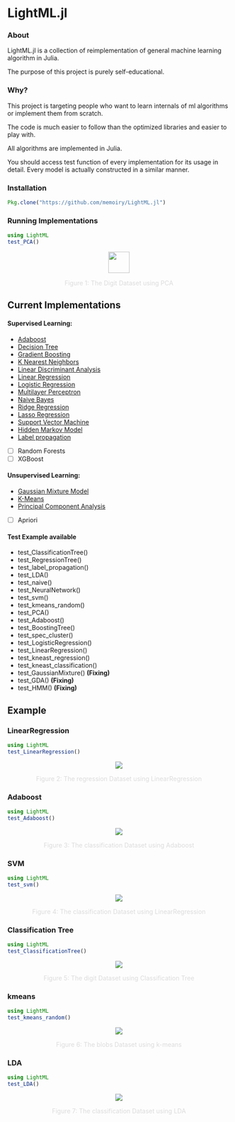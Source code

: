 # LightML.jl

### About
LightML.jl is a collection of reimplementation of general machine learning algorithm in Julia. 

The purpose of this project is purely self-educational.

### Why?

This project is targeting people who want to learn internals of ml algorithms or implement them from scratch.

The code is much easier to follow than the optimized libraries and easier to play with.

All algorithms are implemented in Julia. 

You should access test function of every implementation for its usage in detail. Every model is actually constructed in a similar manner.

### Installation

```julia
Pkg.clone("https://github.com/memoiry/LightML.jl")
```

### Running Implementations

```julia
using LightML
test_PCA()
```

<p align="center">
    <img src="https:\/\/ooo.0o0.ooo\/2017\/03\/11\/58c36773da5da.png" width="48">
</p>

<p align="center" style="color:rgb(220,220,220);">
    Figure 1: The Digit Dataset using PCA
</p>




## Current Implementations

#### Supervised Learning:
- [Adaboost](src/supervised_learning/adaboost.jl)
- [Decision Tree](src/supervised_learning/decisionTree.jl)
- [Gradient Boosting](src/supervised_learning/GradientBoostingTree.jl)
- [K Nearest Neighbors](src/supervised_learning/kNearestNeighbors.jl)
- [Linear Discriminant Analysis](src/supervised_learning/linearDiscriminantAnalysis.jl)
- [Linear Regression](src/supervised_learning/baseRegression.jl)
- [Logistic Regression](src/supervised_learning/baseRegression.jl)
- [Multilayer Perceptron](src/supervised_learning/neuralNetwork_bp.jl)
- [Naive Bayes](src/supervised_learning/naivdBayes.jl)
- [Ridge Regression](src/supervised_learning/baseRegression.jl)
- [Lasso Regression](src/supervised_learning/baseRegression.jl)
- [Support Vector Machine](src/supervised_learning/support_vector_machine.jl)
- [Hidden Markov Model](src/supervised_learning/hiddenMarkovModel.jl)
- [Label propagation](src/supervised_learning/labelPropagation.jl)
- [ ] Random Forests	
- [ ] XGBoost

#### Unsupervised Learning:

- [Gaussian Mixture Model](src/unsupervised_learning/gaussianMixtureModel.jl)
- [K-Means](src/unsupervised_learning/kMeans.jl)
- [Principal Component Analysis](src/unsupervised_learning/principalComponentAnalysis.jl)
- [ ] Apriori

#### Test Example available 

- test_ClassificationTree()
- test_RegressionTree()
- test_label_propagation()
- test_LDA()
- test_naive()
- test_NeuralNetwork()
- test_svm()
- test_kmeans_random()
- test_PCA()
- test_Adaboost()
- test_BoostingTree()
- test_spec_cluster()
- test_LogisticRegression()
- test_LinearRegression()
- test_kneast_regression()
- test_kneast_classification()
- test_GaussianMixture() **(Fixing)**
- test_GDA() **(Fixing)**
- test_HMM() **(Fixing)**

## Example

### LinearRegression

```julia
using LightML
test_LinearRegression()
```

<p align="center">
    <img src="https:\/\/ooo.0o0.ooo\/2017\/03\/11\/58c2cf6a8726e.png">
</p>
<p align="center" style="color:rgb(220,220,220);">
    Figure 2: The regression Dataset using LinearRegression
</p>

### Adaboost

```julia
using LightML
test_Adaboost()
```

<p align="center">
    <img src="https:\/\/ooo.0o0.ooo\/2017\/03\/11\/58c36970c58a8.png">
</p>
<p align="center" style="color:rgb(220,220,220);">
    Figure 3: The classification Dataset using Adaboost
</p>



### SVM

```julia
using LightML
test_svm()
```

<p align="center">
    <img src="https:\/\/ooo.0o0.ooo\/2017\/03\/11\/58c367760e76a.png">
</p>
<p align="center" style="color:rgb(220,220,220);">
    Figure 4: The classification Dataset using LinearRegression
</p>

### Classification Tree

```julia
using LightML
test_ClassificationTree()
```

<p align="center">
    <img src="https:\/\/ooo.0o0.ooo\/2017\/03\/11\/58c36775113e6.png">
</p>
<p align="center" style="color:rgb(220,220,220);">
    Figure 5: The digit Dataset using Classification Tree
</p>


### kmeans

```julia
using LightML
test_kmeans_random()
```

<p align="center">
    <img src="https:\/\/ooo.0o0.ooo\/2017\/02\/18\/58a8445e2114b.png">
</p>
<p align="center" style="color:rgb(220,220,220);">
    Figure 6: The blobs Dataset using k-means
</p>

### LDA

```julia
using LightML
test_LDA()
```

<p align="center">
    <img src="https:\/\/ooo.0o0.ooo\/2017\/03\/02\/58b82861bade3.png">
</p>
<p align="center" style="color:rgb(220,220,220);">
    Figure 7: The classification Dataset using LDA
</p>



